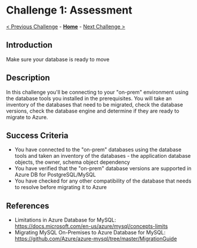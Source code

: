 # Challenge 1: Assessment 

[< Previous Challenge](./00-prereqs.md) - **[Home](../README.md)** - [Next Challenge >](./02-size-analysis.md)

## Introduction

Make sure your database is ready to move

## Description

In this challenge you'll be connecting to your "on-prem" environment using the database tools you installed in the prerequisites. You will take an inventory of the databases that need to be migrated, check the database versions, check the database engine and determine if they are ready to migrate to Azure. 

## Success Criteria

* You have connected to the "on-prem" databases using the database tools and taken an inventory of the databases - the application database objects, the owner, schema object dependency
* You have verified that the "on-prem" database versions are supported in Azure DB for PostgreSQL/MySQL
* You have checked for any other compatibility of the database that needs to resolve before migrating it to Azure

## References

* Limitations in Azure Database for MySQL: https://docs.microsoft.com/en-us/azure/mysql/concepts-limits
* Migrating MySQL On-Premises to Azure Database for MySQL: https://github.com/Azure/azure-mysql/tree/master/MigrationGuide
